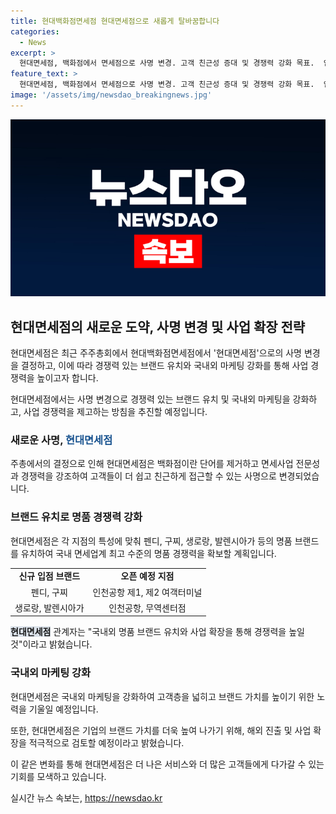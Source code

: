 ```yaml
---
title: 현대백화점면세점 현대면세점으로 새롭게 탈바꿈합니다
categories:
  - News
excerpt: >
  현대면세점, 백화점에서 면세점으로 사명 변경. 고객 친근성 증대 및 경쟁력 강화 목표.  인천공항점에 펜디, 구찌 부티크 오픈 예정. 또한 인천공항점은 총 22개 명품 브랜드를 오픈하여 국내 면세업계 최고 수준의 명품 경쟁력 확보한다. 무역센터점과 동대문점도 외국인 관광객을 대상으로 다양한 명품 브랜드를 오픈할 예정. 또한 해외진출 및 사업확장도 적극 검토 중이라고 밝혔다.
feature_text: >
  현대면세점, 백화점에서 면세점으로 사명 변경. 고객 친근성 증대 및 경쟁력 강화 목표.  인천공항점에 펜디, 구찌 부티크 오픈 예정. 또한 인천공항점은 총 22개 명품 브랜드를 오픈하여 국내 면세업계 최고 수준의 명품 경쟁력 확보한다. 무역센터점과 동대문점도 외국인 관광객을 대상으로 다양한 명품 브랜드를 오픈할 예정. 또한 해외진출 및 사업확장도 적극 검토 중이라고 밝혔다.
image: '/assets/img/newsdao_breakingnews.jpg'
---
```


<p><img src="/assets/img/newsdao_breakingnews.jpg" alt="bookingtag 속보" /></p>

<h2 data-ke-size="size26">현대면세점의 새로운 도약, 사명 변경 및 사업 확장 전략</h2>

<p>현대면세점은 최근 주주총회에서 현대백화점면세점에서 '현대면세점'으로의 사명 변경을 결정하고, 이에 따라 경쟁력 있는 브랜드 유치와 국내외 마케팅 강화를 통해 사업 경쟁력을 높이고자 합니다.</p>

<p data-ke-size="size16">현대면세점에서는 사명 변경으로 경쟁력 있는 브랜드 유치 및 국내외 마케팅을 강화하고, 사업 경쟁력을 제고하는 방침을 추진할 예정입니다.</p>

<h3>새로운 사명, <b><span style="color: #1a5490;">현대면세점</span></b></h3>

<p data-ke-size="size16">주총에서의 결정으로 인해 현대면세점은 백화점이란 단어를 제거하고 면세사업 전문성과 경쟁력을 강조하여 고객들이 더 쉽고 친근하게 접근할 수 있는 사명으로 변경되었습니다.</p>

<h3>브랜드 유치로 명품 경쟁력 강화</h3>

<p>현대면세점은 각 지점의 특성에 맞춰 펜디, 구찌, 생로랑, 발렌시아가 등의 명품 브랜드를 유치하여 국내 면세업계 최고 수준의 명품 경쟁력을 확보할 계획입니다.</p>

<table>
  <tr>
    <td style="text-align: center; height: 17px;"><b>신규 입점 브랜드</b></td>
    <td style="text-align: center; height: 17px;"><b>오픈 예정 지점</b></td>
  </tr>
  <tr>
    <td style="text-align: center; height: 17px;">펜디, 구찌</td>
    <td style="text-align: center; height: 17px;">인천공항 제1, 제2 여객터미널</td>
  </tr>
  <tr>
    <td style="text-align: center; height: 17px;">생로랑, 발렌시아가</td>
    <td style="text-align: center; height: 17px;">인천공항, 무역센터점</td>
  </tr>
</table>

<p><b><span style="background-color: #21538527;">현대면세점</span></b> 관계자는 "국내외 명품 브랜드 유치와 사업 확장을 통해 경쟁력을 높일 것"이라고 밝혔습니다.</p>

<h3>국내외 마케팅 강화</h3>

<p>현대면세점은 국내외 마케팅을 강화하여 고객층을 넓히고 브랜드 가치를 높이기 위한 노력을 기울일 예정입니다.</p>

<p data-ke-size="size16">또한, 현대면세점은 기업의 브랜드 가치를 더욱 높여 나가기 위해, 해외 진출 및 사업 확장을 적극적으로 검토할 예정이라고 밝혔습니다.</p>

<p>이 같은 변화를 통해 현대면세점은 더 나은 서비스와 더 많은 고객들에게 다가갈 수 있는 기회를 모색하고 있습니다.</p>
실시간 뉴스 속보는, <a href="https://newsdao.kr" rel="dofollow">https://newsdao.kr</a>


